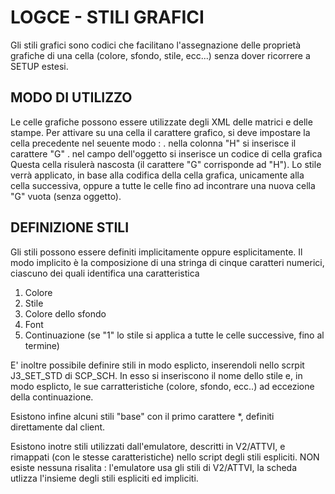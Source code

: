 # LOGCE - STILI GRAFICI
Gli stili grafici sono codici che facilitano l'assegnazione delle proprietà grafiche di una cella (colore, sfondo, stile, ecc...) senza dover ricorrere a SETUP estesi.


## MODO DI UTILIZZO
Le celle grafiche possono essere utilizzate degli XML delle matrici e delle stampe.
Per attivare su una cella il carattere grafico, si deve impostare la cella precedente nel seuente modo : 
. nella colonna "H" si inserisce il carattere "G"
. nel campo dell'oggetto si inserisce un codice di cella grafica
Questa cella risulerà nascosta (il carattere "G" corrisponde ad "H").
Lo stile verrà applicato, in base alla codifica della cella grafica, unicamente alla cella successiva, oppure a tutte le celle fino ad incontrare una nuova cella "G" vuota (senza oggetto).


## DEFINIZIONE STILI
Gli stili possono essere definiti implicitamente oppure esplicitamente.
Il modo implicito è la composizione di una stringa di cinque caratteri numerici, ciascuno dei quali identifica una caratteristica
1) Colore
2) Stile
3) Colore dello sfondo
4) Font
5) Continuazione (se "1" lo stile si applica a tutte le celle successive, fino al termine)

E' inoltre possibile definire stili in modo esplicto, inserendoli nello scrpit J3_SET_STD di SCP_SCH.
In esso si inseriscono il nome dello stile e, in modo esplicto, le sue carratteristiche (colore, sfondo, ecc..) ad eccezione della continuazione.

Esistono infine alcuni stili "base"  con il primo carattere \*, definiti direttamente dal client.

Esistono inotre stili utilizzati dall'emulatore, descritti in V2/ATTVI, e rimappati (con le stesse caratteristiche) nello script degli stili espliciti.
NON esiste nessuna risalita :  l'emulatore usa gli stili di V2/ATTVI, la scheda utlizza l'insieme degli stili espliciti ed impliciti.
















